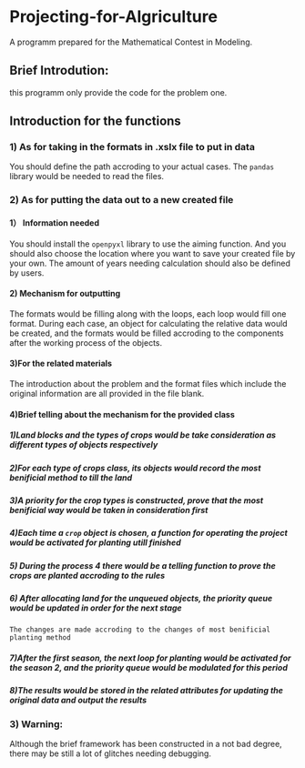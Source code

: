 # Projecting-for-Algriculture
A programm prepared for the Mathematical Contest in Modeling.
## Brief Introdution:
this programm only provide the code for the problem one.
## Introduction for the functions
### 1) As for taking in the formats in .xslx file to put in data
You should define the path accroding to your actual cases.
The `pandas` library would be needed to read the files.
### 2) As for putting the data out to a new created file
#### 1） Information needed
You should install the `openpyxl` library to use the aiming function.
And you should also choose the location where you want to save your created file by your own.
The amount of years needing calculation should also be defined by users.
#### 2) Mechanism for outputting
The formats would be filling along with the loops, each loop would fill one format.
During each case, an object for calculating the relative data would be created, and the formats would be filled accroding
to the components after the working process of the objects.
#### 3)For the related materials
The introduction about the problem and the format files which include the original information are all provided in the file blank.
#### 4)Brief telling about the mechanism for the provided class
##### 1)Land blocks and the types of crops would be take consideration as different types of objects respectively
##### 2)For each type of crops class, its objects would record the most benificial method to till the land
##### 3)A priority for the crop types is constructed, prove that the most benificial way would be taken in consideration first
##### 4)Each time a `crop` object is chosen, a function for operating the project would be activated for planting utill finished
##### 5) During the process 4 there would be a telling function to prove the crops are planted accroding to the rules
##### 6) After allocating land for the unqueued objects, the priority queue would be updated in order for the next stage
`The changes are made accroding to the changes of most benificial planting method`
##### 7)After the first season, the next loop for planting would be activated for the season 2, and the priority queue would be modulated for this period
##### 8)The results would be stored in the related attributes for updating the original data and output the results
### 3) Warning:
Although the brief framework has been constructed in a not bad degree, there may be still a lot of glitches needing debugging. 

